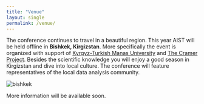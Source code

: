 ```yaml
---
title: "Venue"
layout: single
permalink: /venue/
---
```


The conference continues to travel in a beautiful region. This year AIST will be held offline in **Bishkek, Kirgizstan**. More specifically the event is organized with support of [Kyrgyz-Turkish Manas University](https://www.manas.edu.kg/en/index.php) and [The Cramer Project](https://thecramer.com/en/akylai). Besides the scientific knowledge you will enjoy a good season in Kirgizstan and dive into local culture. The conference will feature representatives of the local data analysis community.

![bishkek](assets/jmages/bishkek2.JPG)

More information will be available soon.

